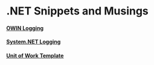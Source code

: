 # .NET Snippets and Musings

#### [OWIN Logging](./owin-logging.md)
#### [System.NET Logging](./system-net-logging.md)
#### [Unit of Work Template](./unit-of-work-template.md)